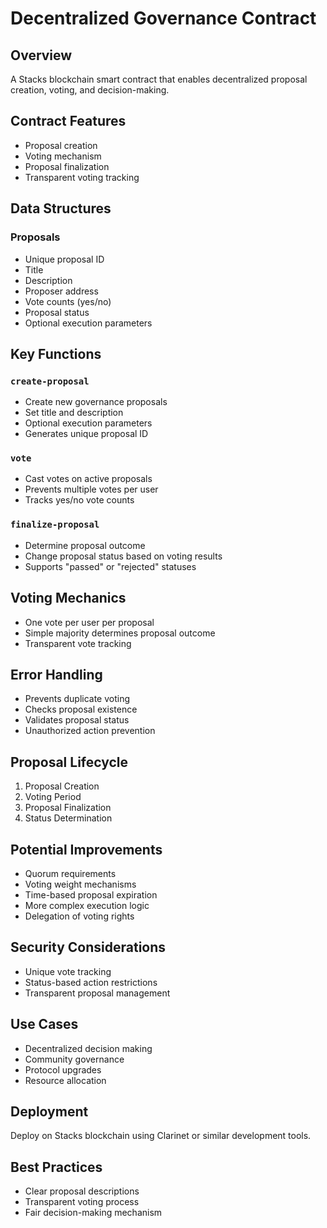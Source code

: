 # Decentralized Governance Contract

## Overview
A Stacks blockchain smart contract that enables decentralized proposal creation, voting, and decision-making.

## Contract Features
- Proposal creation
- Voting mechanism
- Proposal finalization
- Transparent voting tracking

## Data Structures

### Proposals
- Unique proposal ID
- Title
- Description
- Proposer address
- Vote counts (yes/no)
- Proposal status
- Optional execution parameters

## Key Functions

### `create-proposal`
- Create new governance proposals
- Set title and description
- Optional execution parameters
- Generates unique proposal ID

### `vote`
- Cast votes on active proposals
- Prevents multiple votes per user
- Tracks yes/no vote counts

### `finalize-proposal`
- Determine proposal outcome
- Change proposal status based on voting results
- Supports "passed" or "rejected" statuses

## Voting Mechanics
- One vote per user per proposal
- Simple majority determines proposal outcome
- Transparent vote tracking

## Error Handling
- Prevents duplicate voting
- Checks proposal existence
- Validates proposal status
- Unauthorized action prevention

## Proposal Lifecycle
1. Proposal Creation
2. Voting Period
3. Proposal Finalization
4. Status Determination

## Potential Improvements
- Quorum requirements
- Voting weight mechanisms
- Time-based proposal expiration
- More complex execution logic
- Delegation of voting rights

## Security Considerations
- Unique vote tracking
- Status-based action restrictions
- Transparent proposal management

## Use Cases
- Decentralized decision making
- Community governance
- Protocol upgrades
- Resource allocation

## Deployment
Deploy on Stacks blockchain using Clarinet or similar development tools.

## Best Practices
- Clear proposal descriptions
- Transparent voting process
- Fair decision-making mechanism
